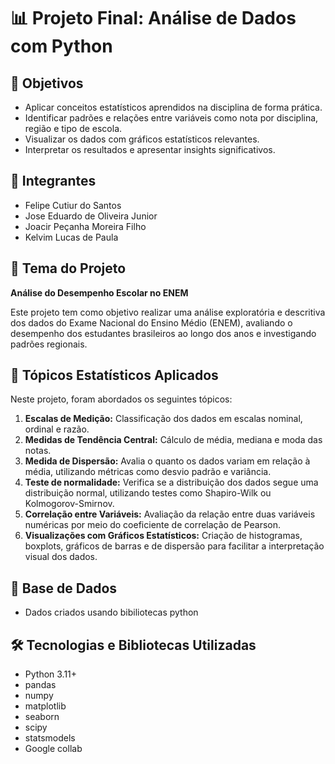 # 📊 Projeto Final: Análise de Dados com Python

## 🎯 Objetivos
- Aplicar conceitos estatísticos aprendidos na disciplina de forma prática.
- Identificar padrões e relações entre variáveis como nota por disciplina, região e tipo de escola.
- Visualizar os dados com gráficos estatísticos relevantes.
- Interpretar os resultados e apresentar insights significativos.


## 👥 Integrantes

- Felipe Cutiur do Santos
- Jose Eduardo de Oliveira Junior
- Joacir Peçanha Moreira Filho
- Kelvim Lucas de Paula


## 📌 Tema do Projeto
**Análise do Desempenho Escolar no ENEM**

Este projeto tem como objetivo realizar uma análise exploratória e descritiva dos dados do Exame Nacional do Ensino Médio (ENEM), avaliando o desempenho dos estudantes brasileiros ao longo dos anos e investigando padrões regionais.


## 🧠 Tópicos Estatísticos Aplicados
Neste projeto, foram abordados os seguintes tópicos:

1. **Escalas de Medição:** Classificação dos dados em escalas nominal, ordinal e razão.
2. **Medidas de Tendência Central:** Cálculo de média, mediana e moda das notas.
3. **Medida de Dispersão:**  Avalia o quanto os dados variam em relação à média, utilizando métricas como desvio padrão e variância.
4. **Teste de normalidade:** Verifica se a distribuição dos dados segue uma distribuição normal, utilizando testes como Shapiro-Wilk ou Kolmogorov-Smirnov.
5. **Correlação entre Variáveis:** Avaliação da relação entre duas variáveis numéricas por meio do coeficiente de correlação de Pearson.
6. **Visualizações com Gráficos Estatísticos:** Criação de histogramas, boxplots, gráficos de barras e de dispersão para facilitar a interpretação visual dos dados.


## 🧾 Base de Dados

- Dados criados usando bibiliotecas python

## 🛠️ Tecnologias e Bibliotecas Utilizadas

- Python 3.11+
- pandas
- numpy
- matplotlib
- seaborn
- scipy
- statsmodels
- Google collab

